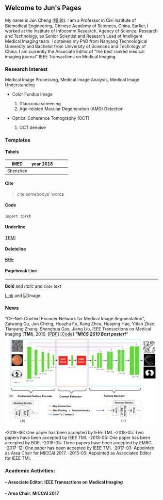 ## Welcome to Jun's Pages

My name is Jun Cheng (程 骏). I am a Professor in Cixi Institute of Biomedical Engineering, Chinese Academy of Sciences, China. Earlier, I worked at the Institute of Infocomm Research,  Agency of Science, Research and Technology, as Senior Scientist and Research Lead of Intelligent Medical Imaging team. I obtained my PhD from Nanyang Technological University and Bachelor from University of Sciences and Technlogy of China. I am currently the Associate Editor of "the best ranked medical imaging journal" IEEE Transactions on Medical Imaging. 


 

### Research Interest

Medical Image Processing, Medical Image Analysis, Medical Image Understanding
 

- Color Fundus Image 
   1. Glaucoma screening
   2. Age-related Macular Degeneration (AMD) Detection

- Optical Coherence Tomography (OCT)
   1. OCT denoise
### Templates
#### Tabels
| IMED | year 2018 |  |  |  |
| --- | --- | --- | --- | --- |
| Shenzhen |  |  |  |  |

#### Cite
> cite somebodys' words


#### Code
`import torch` 
#### Underline
<u>TPMI</u>
#### Deleteline
~~<u>BOE</u>~~

#### Pagebreak Line
* * *

**Bold** and _Italic_ and `Code` text

[Link](url) and ![Image](src)


### News
"CE-Net: Context Encoder Network for Medical Image Segmentation", 
Zaiwang Gu, Jun Cheng, Huazhu Fu, Kang Zhou, Huaying Hao, Yitian Zhao, Tianyang Zhang, Shenghua Gao, Jiang Liu, 
IEEE Transactions on Medical Imaging (**TMI**), 2019. [\[PDF\]](https://arxiv.org/abs/1903.02740) [\[Code\]](https://github.com/Guzaiwang/CE-Net) ***"MICS 2019 Best poster!"***
![CE_NET](ce-net.png)

-2018-06: One paper has been accepted by IEEE TMI.
-2018-05: Two papers have been accepted by IEEE TMI.
-2018-05: One paper has been accepted by BOE.
-2018-05: Three papers have been accepted by EMBC.
-2017-12: One paper has been accepted by IEEE TMI.
-2017-03: Appointed as Area Chair for MICCAI 2017.
-2015-05: Appointed as Associated Editor for IEEE TMI.

###  Academic Activities:

#### - Associate Editor: IEEE Transactions on Medical Imaging
#### - Area Chair: MICCAI 2017
